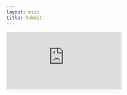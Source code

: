 ```yaml
---
layout: misc
title: Submit
---
```


<iframe src="https://docs.google.com/forms/d/e/1FAIpQLSfOCXrXW5w4u7gidhrTAiK7jzs7C98mpqSSh6colkPDYg8Vcg/viewform?embedded=true" frameborder="0" scrolling="no" onload="resizeIframe(this)" marginheight="0" marginwidth="0">Loading…</iframe>
